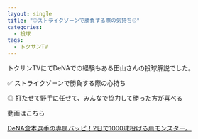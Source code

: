```yaml
---
layout: single
title: "⚾️ストライクゾーンで勝負する際の気持ち⚾️"
categories:
  - 投球
tags:
  - トクサンTV
---
```


トクサンTVにてDeNAでの経験もある田山さんの投球解説でした。

✅ ストライクゾーンで勝負する際の心持ち

◎ 打たせて野手に任せて、みんなで協力して勝った方が喜べる 

動画はこちら
<!--<iframe width="560" height="315" src="https://www.youtube.com/embed/W5QkAuHzO7E" frameborder="0" allow="accelerometer; autoplay; encrypted-media; gyroscope; picture-in-picture" allowfullscreen></iframe>-->
[DeNA倉本選手の専属バッピ！2日で1000球投げる肩モンスター。](https://youtu.be/W5QkAuHzO7E)